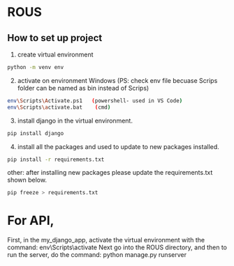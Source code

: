 # ROUS

## How to set up project

1. create virtual environment

```bash
python -m venv env
```

2. activate on environment Windows (PS: check env file becuase Scrips folder can be named as bin instead of Scrips)

```bash
env\Scripts\Activate.ps1   (powershell- used in VS Code)
env\Scripts\activate.bat    (cmd)
```

3. install django in the virtual environment.

```bash
pip install django
```

4. install all the packages and used to update to new packages installed.

```bash
pip install -r requirements.txt
```
other: after installing new packages please update the requirements.txt shown below.
```bash
pip freeze > requirements.txt
```

# For API,

First, in the my_django_app, activate the virtual environment with the command: env\Scripts\activate
Next go into the ROUS directory, and then to run the server, do the command: python manage.py runserver
